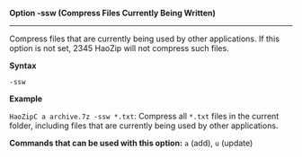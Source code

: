 ﻿**Option -ssw (Compress Files Currently Being Written)**

--------------------------------------------------------------------------------

Compress files that are currently being used by other applications. If this option is not set, 2345 HaoZip will not compress such files.

**Syntax**

`-ssw`

**Example**

`HaoZipC a archive.7z -ssw *.txt`: Compress all `*.txt` files in the current folder, including files that are currently being used by other applications.

**Commands that can be used with this option:** `a` (add), `u` (update)

